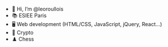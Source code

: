- 👋 Hi, I’m @leoroullois
- 📚 ESIEE Paris
- 🖥️ Web development (HTML/CSS, JavaScript, jQuery, React...)
- 🚀 Crypto
- ♟️ Chess

<!---
leoroullois/leoroullois is a ✨ special ✨ repository because its `README.md` (this file) appears on your GitHub profile.
You can click the Preview link to take a look at your changes.
--->
